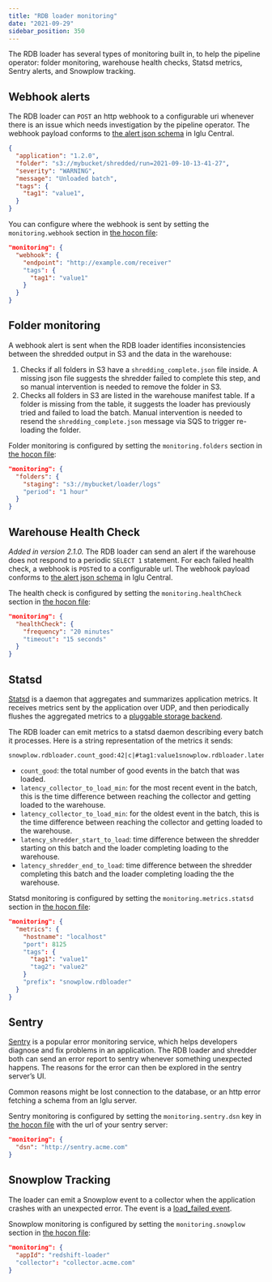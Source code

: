 ```yaml
---
title: "RDB loader monitoring"
date: "2021-09-29"
sidebar_position: 350
---
```


The RDB loader has several types of monitoring built in, to help the pipeline operator: folder monitoring, warehouse health checks, Statsd metrics, Sentry alerts, and Snowplow tracking.

## Webhook alerts

The RDB loader can `POST` an http webhook to a configurable uri whenever there is an issue which needs investigation by the pipeline operator. The webhook payload conforms to [the alert json schema](https://github.com/snowplow/iglu-central/blob/master/schemas/com.snowplowanalytics.monitoring.batch/alert/jsonschema/1-0-0) in Iglu Central.

```json
{
  "application": "1.2.0",
  "folder": "s3://mybucket/shredded/run=2021-09-10-13-41-27",
  "severity": "WARNING",
  "message": "Unloaded batch",
  "tags": {
    "tag1": "value1",
  }
}
```

You can configure where the webhook is sent by setting the `monitoring.webhook` section in [the hocon file](/docs/pipeline-components-and-applications/loaders-storage-targets/snowplow-rdb-loader/previous-versions/snowplow-rdb-loader/configuration-reference/index.md):

```json
"monitoring": {
  "webhook": {
    "endpoint": "http://example.com/receiver"
    "tags": {
      "tag1": "value1"
    }
  }
}
```

## Folder monitoring

A webhook alert is sent when the RDB loader identifies inconsistencies between the shredded output in S3 and the data in the warehouse:

1. Checks if all folders in S3 have a `shredding_complete.json` file inside. A missing json file suggests the shredder failed to complete this step, and so manual intervention is needed to remove the folder in S3.
2. Checks all folders in S3 are listed in the warehouse manifest table. If a folder is missing from the table, it suggests the loader has previously tried and failed to load the batch. Manual intervention is needed to resend the `shredding_complete.json` message via SQS to trigger re-loading the folder.

Folder monitoring is configured by setting the `monitoring.folders` section in [the hocon file](/docs/pipeline-components-and-applications/loaders-storage-targets/snowplow-rdb-loader/previous-versions/snowplow-rdb-loader/configuration-reference/index.md):

```json
"monitoring": {
  "folders": {
    "staging": "s3://mybucket/loader/logs"
    "period": "1 hour"
  }
}
```

## Warehouse Health Check

_Added in version 2.1.0._ The RDB loader can send an alert if the warehouse does not respond to a periodic `SELECT 1` statement. For each failed health check, a webhook is `POST`ed to a configurable url. The webhook payload conforms to [the alert json schema](https://github.com/snowplow/iglu-central/blob/master/schemas/com.snowplowanalytics.monitoring.batch/alert/jsonschema/1-0-0) in Iglu Central.

The health check is configured by setting the `monitoring.healthCheck` section in [the hocon file](/docs/pipeline-components-and-applications/loaders-storage-targets/snowplow-rdb-loader/previous-versions/snowplow-rdb-loader/configuration-reference/index.md):

```json
"monitoring": {
  "healthCheck": {
    "frequency": "20 minutes"
    "timeout": "15 seconds"
  }
}
```

## Statsd

[Statsd](https://github.com/statsd/statsd) is a daemon that aggregates and summarizes application metrics. It receives metrics sent by the application over UDP, and then periodically flushes the aggregated metrics to a [pluggable storage backend](https://github.com/statsd/statsd/blob/master/docs/backend.md).

The RDB loader can emit metrics to a statsd daemon describing every batch it processes. Here is a string representation of the metrics it sends:

```text
snowplow.rdbloader.count_good:42|c|#tag1:value1snowplow.rdbloader.latency_collector_to_load_min:123.4|g|#tag1:value1snowplow.rdbloader.latency_collector_to_load_max:234.5|g|#tag1:value1snowplow.rdbloader.latency_shredder_start_to_load:66.6|g|#tag1:value1snowplow.rdbloader.latency_shredder_end_to_load:44.4|g|#tag1:value1
```

- `count_good`: the total number of good events in the batch that was loaded.
- `latency_collector_to_load_min`: for the most recent event in the batch, this is the time difference between reaching the collector and getting loaded to the warehouse.
- `latency_collector_to_load_min`: for the oldest event in the batch, this is the time difference between reaching the collector and getting loaded to the warehouse.
- `latency_shredder_start_to_load`: time difference between the shredder starting on this batch and the loader completing loading to the warehouse.
- `latency_shredder_end_to_load`: time difference between the shredder completing this batch and the loader completing loading the the warehouse.

Statsd monitoring is configured by setting the `monitoring.metrics.statsd` section in [the hocon file](/docs/pipeline-components-and-applications/loaders-storage-targets/snowplow-rdb-loader/previous-versions/snowplow-rdb-loader/configuration-reference/index.md):

```json
"monitoring": {
  "metrics": {
    "hostname": "localhost"
    "port": 8125
    "tags": {
      "tag1": "value1"
      "tag2": "value2"
    }
    "prefix": "snowplow.rdbloader"
  }
}
```

## Sentry

[Sentry](https://docs.sentry.io/) is a popular error monitoring service, which helps developers diagnose and fix problems in an application. The RDB loader and shredder both can send an error report to sentry whenever something unexpected happens. The reasons for the error can then be explored in the sentry server’s UI.

Common reasons might be lost connection to the database, or an http error fetching a schema from an Iglu server.

Sentry monitoring is configured by setting the `monitoring.sentry.dsn` key in [the hocon file](/docs/pipeline-components-and-applications/loaders-storage-targets/snowplow-rdb-loader/previous-versions/snowplow-rdb-loader/configuration-reference/index.md) with the url of your sentry server:

```json
"monitoring": {
  "dsn": "http://sentry.acme.com"
}
```

## Snowplow Tracking

The loader can emit a Snowplow event to a collector when the application crashes with an unexpected error. The event is a [load_failed event](https://github.com/snowplow/iglu-central/blob/master/schemas/com.snowplowanalytics.monitoring.batch/load_failed/jsonschema/1-0-0).

Snowplow monitoring is configured by setting the `monitoring.snowplow` section in [the hocon file](/docs/pipeline-components-and-applications/loaders-storage-targets/snowplow-rdb-loader/previous-versions/snowplow-rdb-loader/configuration-reference/index.md):

```json
"monitoring": {
  "appId": "redshift-loader"
  "collector": "collector.acme.com"
}
```
